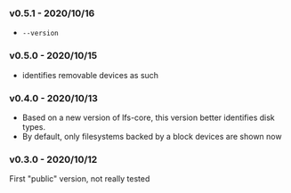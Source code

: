 <a name="v0.5.1"></a>
### v0.5.1 - 2020/10/16
* `--version`

<a name="v0.5.0"></a>
### v0.5.0 - 2020/10/15
* identifies removable devices as such

<a name="v0.4.0"></a>
### v0.4.0 - 2020/10/13
* Based on a new version of lfs-core, this version better identifies disk types.
* By default, only filesystems backed by a block devices are shown now

<a name="v0.3.0"></a>
### v0.3.0 - 2020/10/12
First "public" version, not really tested


